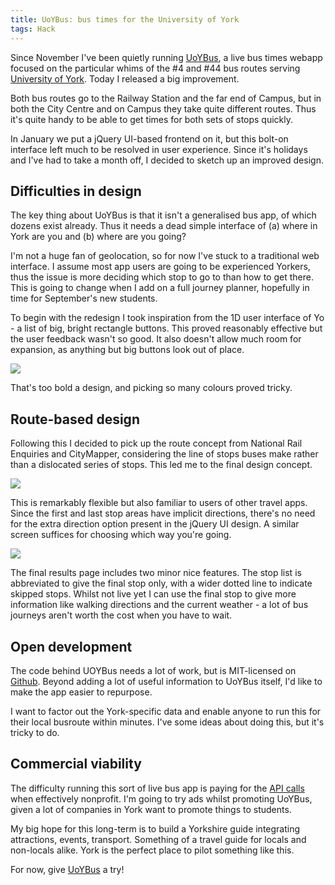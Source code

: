 ```yaml
---
title: UoYBus: bus times for the University of York
tags: Hack
---
```

Since November I've been quietly running [UoYBus](http://uoyb.us), a live bus times webapp focused on the particular whims of the \#4 and \#44 bus routes serving [University of York](http://york.ac.uk). Today I released a big improvement.
<!--more-->

Both bus routes go to the Railway Station and the far end of Campus, but in both the City Centre and on Campus they take quite different routes. Thus it's quite handy to be able to get times for both sets of stops quickly.

In January we put a jQuery UI-based frontend on it, but this bolt-on interface left much to be resolved in user experience. Since it's holidays and I've had to take a month off, I decided to sketch up an improved design.

## Difficulties in design
The key thing about UoYBus is that it isn't a generalised bus app, of which dozens exist already. Thus it needs a dead simple interface of (a) where in York are you and (b) where are you going?

I'm not a huge fan of geolocation, so for now I've stuck to a traditional web interface. I assume most app users are going to be experienced Yorkers, thus the issue is more deciding which stop to go to than how to get there. This is going to change when I add on a full journey planner, hopefully in time for September's new students.

To begin with the redesign I took inspiration from the 1D user interface of Yo - a list of big, bright rectangle buttons. This proved reasonably effective but the user feedback wasn't so good. It also doesn't allow much room for expansion, as anything but big buttons look out of place.

![](/img/uoybus-yo.png)

That's too bold a design, and picking so many colours proved tricky.

## Route-based design

Following this I decided to pick up the route concept from National Rail Enquiries and CityMapper, considering the line of stops buses make rather than a dislocated series of stops. This led me to the final design concept.

![](/img/uoybus-home.png)

This is remarkably flexible but also familiar to users of other travel apps. Since the first and last stop areas have implicit directions, there's no need for the extra direction option present in the jQuery UI design. A similar screen suffices for choosing which way you're going.

![](/img/uoybus-result.png)

The final results page includes two minor nice features. The stop list is abbreviated to give the final stop only, with a wider dotted line to indicate skipped stops. Whilst not live yet I can use the final stop to give more information like walking directions and the current weather - a lot of bus journeys aren't worth the cost when you have to wait.

## Open development

The code behind UOYBus needs a lot of work, but is MIT-licensed on [Github](https://github.com/46bit/uoybus). Beyond adding a lot of useful information to UoYBus itself, I'd like to make the app easier to repurpose.

I want to factor out the York-specific data and enable anyone to run this for their local busroute within minutes. I've some ideas about doing this, but it's tricky to do.

## Commercial viability

The difficulty running this sort of live bus app is paying for the [API calls](http://transportapi.com) when effectively nonprofit. I'm going to try ads whilst promoting UoYBus, given a lot of companies in York want to promote things to students.

My big hope for this long-term is to build a Yorkshire guide integrating attractions, events, transport. Something of a travel guide for locals and non-locals alike. York is the perfect place to pilot something like this.

For now, give [UoYBus](http://uoyb.us) a try!
